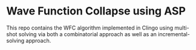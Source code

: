 
# Wave Function Collapse using ASP

This repo contains the WFC algorithm implemented in Clingo using multi-shot solving via both a combinatorial approach as well as an incremental-solving approach.